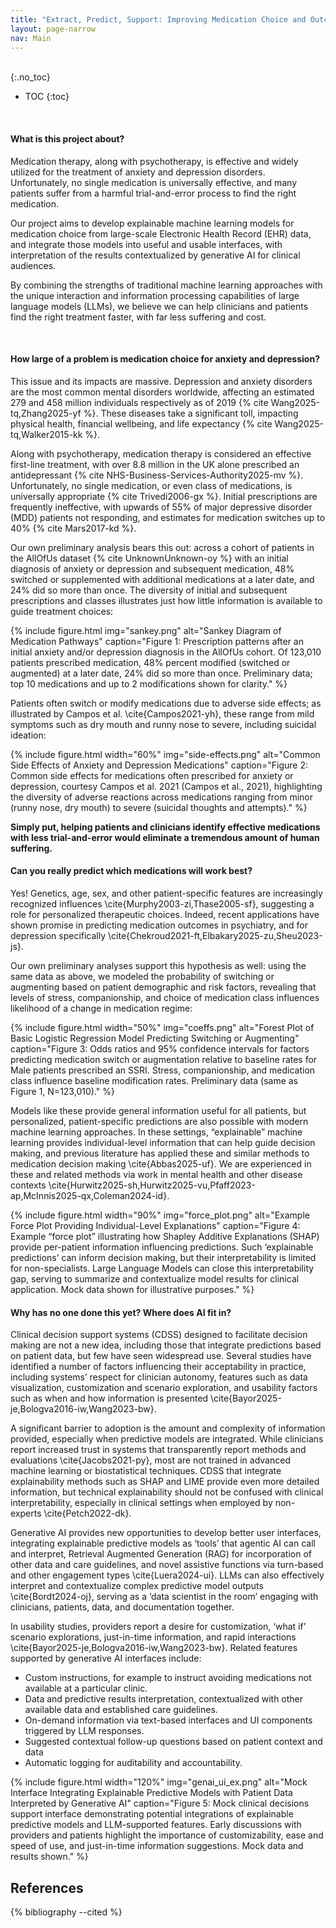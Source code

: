 ```yaml
---
title: "Extract, Predict, Support: Improving Medication Choice and Outcomes from Clinical Data to Decision Support"
layout: page-narrow
nav: Main
---
```


<br />
{:.no_toc}

* TOC
{:toc}

<br />

#### What is this project about?

Medication therapy, along with psychotherapy, is effective and widely utilized for the treatment of anxiety and depression disorders. Unfortunately, no single medication is universally effective, and many patients suffer from a harmful trial-and-error process to find the right medication.

Our project aims to develop explainable machine learning models for medication choice from large-scale Electronic Health Record (EHR) data, and integrate those models into useful and usable interfaces, with interpretation of the results contextualized by generative AI for clinical audiences.

By combining the strengths of traditional machine learning approaches with the unique interaction and information processing capabilities of large language models (LLMs), we believe we can help clinicians and patients find the right treatment faster, with far less suffering and cost.

<br />

#### How large of a problem is medication choice for anxiety and depression?

This issue and its impacts are massive. Depression and anxiety disorders are the most common mental disorders worldwide, affecting an estimated 279 and 458 million individuals respectively as of 2019 {% cite Wang2025-tq,Zhang2025-yf %}. These diseases take a significant toll, impacting physical health, financial wellbeing, and life expectancy {% cite Wang2025-tq,Walker2015-kk %}.

Along with psychotherapy, medication therapy is considered an effective first-line treatment, with over 8.8 million in the UK alone prescribed an antidepressant {% cite NHS-Business-Services-Authority2025-mv %}. Unfortunately, no single medication, or even class of medications, is universally appropriate {% cite Trivedi2006-gx %}. Initial prescriptions are frequently ineffective, with upwards of 55% of major depressive disorder (MDD) patients not responding, and estimates for medication switches up to 40% {% cite Mars2017-kd %}. 

Our own preliminary analysis bears this out: across a cohort of patients in the AllOfUs dataset {% cite UnknownUnknown-oy %} with an initial diagnosis of anxiety or depression and subsequent medication, 48% switched or supplemented with additional medications at a later date, and 24% did so more than once. The diversity of initial and subsequent prescriptions and classes illustrates just how little information is available to guide treatment choices:

{% include figure.html img="sankey.png" alt="Sankey Diagram of Medication Pathways" caption="Figure 1: Prescription patterns after an initial anxiety and/or depression diagnosis in the AllOfUs cohort. Of 123,010 patients prescribed medication, 48% percent modified (switched or augmented) at a later date, 24% did so more than once. Preliminary data; top 10 medications and up to 2 modifications shown for clarity." %}

Patients often switch or modify medications due to adverse side effects; as illustrated by Campos et al. \cite{Campos2021-yh}, these range from mild symptoms such as dry mouth and runny nose to severe, including suicidal ideation:

{% include figure.html width="60%" img="side-effects.png" alt="Common Side Effects of Anxiety and Depression Medications" caption="Figure 2: Common side effects for medications often prescribed for anxiety or depression, courtesy Campos et al. 2021 (Campos et al., 2021), highlighting the diversity of adverse reactions across medications ranging from minor (runny nose, dry mouth) to severe (suicidal thoughts and attempts)." %}

**Simply put, helping patients and clinicians identify effective medications with less trial-and-error would eliminate a tremendous amount of human suffering.**

#### Can you really predict which medications will work best?

Yes! Genetics, age, sex, and other patient-specific features are increasingly recognized influences \cite{Murphy2003-zi,Thase2005-sf}, suggesting a role for personalized therapeutic choices. Indeed, recent applications have shown promise in predicting medication outcomes in psychiatry, and for depression specifically \cite{Chekroud2021-ft,Elbakary2025-zu,Sheu2023-js}.

Our own preliminary analyses support this hypothesis as well: using the same data as above, we modeled the probability of switching or augmenting based on patient demographic and risk factors, revealing that levels of stress, companionship, and choice of medication class influences likelihood of a change in medication regime:

{% include figure.html width="50%" img="coeffs.png" alt="Forest Plot of Basic Logistic Regression Model Predicting Switching or Augmenting" caption="Figure 3: Odds ratios and 95% confidence intervals for factors predicting medication switch or augmentation relative to baseline rates for Male patients prescribed an SSRI. Stress, companionship, and medication class influence baseline modification rates. Preliminary data (same as Figure 1, N=123,010)." %}

Models like these provide general information useful for all patients, but personalized, patient-specific predictions are also possible with modern machine learning approaches. In these settings, “explainable” machine learning provides individual-level information that can help guide decision making, and previous literature has applied these and similar methods to medication decision making \cite{Abbas2025-uf}. We are experienced in these and related methods via work in mental health and other disease contexts \cite{Hurwitz2025-sh,Hurwitz2025-vu,Pfaff2023-ap,McInnis2025-qx,Coleman2024-id}.

{% include figure.html width="90%" img="force_plot.png" alt="Example Force Plot Providing Individual-Level Explanations" caption="Figure 4: Example “force plot” illustrating how Shapley Additive Explanations (SHAP) provide per-patient information influencing predictions. Such ‘explainable predictions’ can inform decision making, but their interpretability is limited for non-specialists. Large Language Models can close this interpretability gap, serving to summarize and contextualize model results for clinical application. Mock data shown for illustrative purposes." %}

#### Why has no one done this yet? Where does AI fit in?

Clinical decision support systems (CDSS) designed to facilitate decision making are not a new idea, including those that integrate predictions based on patient data, but few have seen widespread use. Several studies have identified a number of factors influencing their acceptability in practice, including systems’ respect for clinician autonomy, features such as data visualization, customization and scenario exploration, and usability factors such as when and how information is presented \cite{Bayor2025-je,Bologva2016-iw,Wang2023-bw}. 

A significant barrier to adoption is the amount and complexity of information provided, especially when predictive models are integrated. While clinicians report increased trust in systems that transparently report methods and evaluations \cite{Jacobs2021-py}, most are not trained in advanced machine learning or biostatistical techniques. CDSS that integrate explainability methods such as SHAP and LIME provide even more detailed information, but technical explainability should not be confused with clinical interpretability, especially in clinical settings when employed by non-experts \cite{Petch2022-dk}.

Generative AI provides new opportunities to develop better user interfaces, integrating explainable predictive models as ‘tools’ that agentic AI can call and interpret, Retrieval Augmented Generation (RAG) for incorporation of other data and care guidelines, and novel assistive functions via turn-based and other engagement types \cite{Luera2024-ui}. LLMs can also effectively interpret and contextualize complex predictive model outputs \cite{Bordt2024-oj}, serving as a ‘data scientist in the room’ engaging with clinicians, patients, data, and documentation together.

In usability studies, providers report a desire for customization, ‘what if’ scenario explorations, just-in-time information, and rapid interactions \cite{Bayor2025-je,Bologva2016-iw,Wang2023-bw}. Related features supported by generative AI interfaces include:

* Custom instructions, for example to instruct avoiding medications not available at a particular clinic.
* Data and predictive results interpretation, contextualized with other available data and established care guidelines.
* On-demand information via text-based interfaces and UI components triggered by LLM responses.
* Suggested contextual follow-up questions based on patient context and data
* Automatic logging for auditability and accountability.


{% include figure.html width="120%" img="genai_ui_ex.png" alt="Mock Interface Integrating Explainable Predictive Models with Patient Data Interpreted by Generative AI" caption="Figure 5: Mock clinical decisions support interface demonstrating potential integrations of explainable predictive models and LLM-supported features. Early discussions with providers and patients highlight the importance of customizability, ease and speed of use, and just-in-time information suggestions. Mock data and results shown." %}




## References

{% bibliography --cited %}